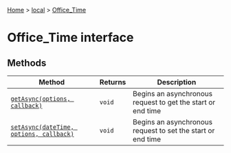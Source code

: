 [Home](./index) &gt; [local](local.md) &gt; [Office\_Time](local.office_time.md)

# Office\_Time interface

## Methods

|  Method | Returns | Description |
|  --- | --- | --- |
|  [`getAsync(options, callback)`](local.office_time.getasync.md) | `void` | Begins an asynchronous request to get the start or end time |
|  [`setAsync(dateTime, options, callback)`](local.office_time.setasync.md) | `void` | Begins an asynchronous request to set the start or end time |


